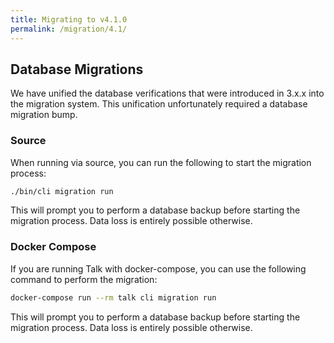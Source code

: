 ```yaml
---
title: Migrating to v4.1.0
permalink: /migration/4.1/
---
```


## Database Migrations

We have unified the database verifications that were introduced in 3.x.x into
the migration system. This unification unfortunately required a database
migration bump.

### Source

When running via source, you can run the following to start the migration
process:

```bash
./bin/cli migration run
```
This will prompt you to perform a database backup before starting the migration
process. Data loss is entirely possible otherwise.


### Docker Compose

If you are running Talk with docker-compose, you can use the following command
to perform the migration:

```bash
docker-compose run --rm talk cli migration run
```
This will prompt you to perform a database backup before starting the migration
process. Data loss is entirely possible otherwise.


